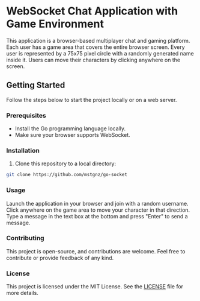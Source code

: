 # WebSocket Chat Application with Game Environment

This application is a browser-based multiplayer chat and gaming platform. Each user has a game area that covers the entire browser screen. Every user is represented by a 75x75 pixel circle with a randomly generated name inside it. Users can move their characters by clicking anywhere on the screen.

## Getting Started

Follow the steps below to start the project locally or on a web server.

### Prerequisites

- Install the Go programming language locally.
- Make sure your browser supports WebSocket.

### Installation

1. Clone this repository to a local directory:

```bash
git clone https://github.com/mstgnz/go-socket
```

### Usage
Launch the application in your browser and join with a random username.
Click anywhere on the game area to move your character in that direction.
Type a message in the text box at the bottom and press "Enter" to send a message.

### Contributing
This project is open-source, and contributions are welcome. Feel free to contribute or provide feedback of any kind.

### License
This project is licensed under the MIT License. See the [LICENSE](https://github.com/mstgnz/go-socket/blob/main/LICENSE) file for more details.